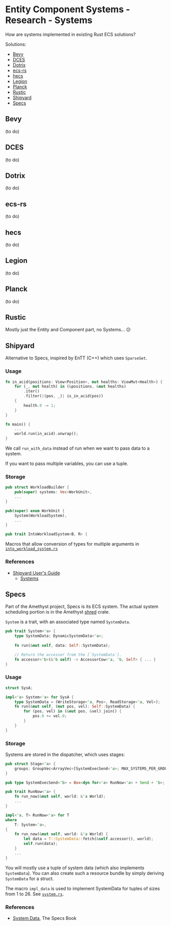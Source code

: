 # Entity Component Systems - Research - Systems

How are systems implemented in existing Rust ECS solutions?

Solutions:
* [Bevy](#Bevy)
* [DCES](#DCES)
* [Dotrix](#Dotrix)
* [ecs-rs](#ecs-rs)
* [hecs](#hecs)
* [Legion](#Legion)
* [Planck](#Planck)
* [Rustic](#Rustic)
* [Shipyard](#Shipyard)
* [Specs](#Specs)

## Bevy

(to do)

## DCES

(to do)

## Dotrix

(to do)

## ecs-rs

(to do)

## hecs

(to do)

## Legion

(to do)

## Planck

(to do)

## Rustic

Mostly just the Entity and Component part, no Systems... :confused:

## Shipyard

Alternative to Specs, inspired by EnTT (C++) which uses `SparseSet`.

### Usage

```Rust
fn in_acid(positions: View<Position>, mut healths: ViewMut<Health>) {
    for (_, mut health) in (&positions, &mut healths)
        .iter()
        .filter(|(pos, _)| is_in_acid(pos))
    {
        health.0 -= 1;
    }
}

fn main() {
    ...
    world.run(in_acid).unwrap();
}
```
We call `run_with_data` instead of run when we want to pass data to a system.

If you want to pass multiple variables, you can use a tuple.

### Storage

```Rust
pub struct WorkloadBuilder {
    pub(super) systems: Vec<WorkUnit>,
    ...
}

pub(super) enum WorkUnit {
    System(WorkloadSystem),
    ...
}

pub trait IntoWorkloadSystem<B, R> {
```

Macros that allow conversion of types for multiple arguments in [`into_workload_system.rs`](https://github.com/leudz/shipyard/blob/master/src/scheduler/into_workload_system.rs)

### References

* [Shipyard User's Guide](https://leudz.github.io/shipyard/guide/0.5.0)
    * [Systems](https://leudz.github.io/shipyard/guide/0.5.0/fundamentals/systems.html)

## Specs

Part of the Amethyst project, Specs is its ECS system. The actual system scheduling portion is in the Amethyst [shred](https://crates.io/crates/shred) crate.

`System` is a trait, with an associated type named `SystemData`.

```Rust
pub trait System<'a> {
    type SystemData: DynamicSystemData<'a>;
    
    fn run(&mut self, data: Self::SystemData);

    // Return the accessor from the [`SystemData`].
    fn accessor<'b>(&'b self) -> AccessorCow<'a, 'b, Self> { ... }
}
```

### Usage

```Rust
struct SysA;

impl<'a> System<'a> for SysA {
    type SystemData = (WriteStorage<'a, Pos>, ReadStorage<'a, Vel>);
    fn run(&mut self, (mut pos, vel): Self::SystemData) {
        for (pos, vel) in (&mut pos, &vel).join() {
            pos.0 += vel.0;
        }
    }
}
```

### Storage

Systems are stored in the dispatcher, which uses stages:
```Rust
pub struct Stage<'a> {
    groups: GroupVec<ArrayVec<[SystemExecSend<'a>; MAX_SYSTEMS_PER_GROUP]>>,
}

pub type SystemExecSend<'b> = Box<dyn for<'a> RunNow<'a> + Send + 'b>;

pub trait RunNow<'a> {
    fn run_now(&mut self, world: &'a World);
    ...
}

impl<'a, T> RunNow<'a> for T
where
    T: System<'a>,
{
    fn run_now(&mut self, world: &'a World) {
        let data = T::SystemData::fetch(&self.accessor(), world);
        self.run(data);
    }
    ...
}
```

You will mostly use a tuple of system data (which also implements `SystemData`). You can also create such a resource bundle by simply deriving `SystemData` for a struct.

The macro `impl_data` is used to implement SystemData for tuples of sizes from 1 to 26. See [`system.rs`](https://github.com/amethyst/shred/blob/master/src/system.rs).

### References

* [System Data](https://specs.amethyst.rs/docs/tutorials/06_system_data.html), The Specs Book
